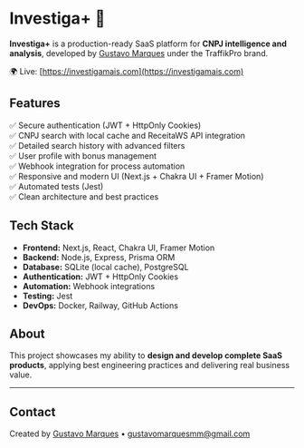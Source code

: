 # Investiga+ 🚀

**Investiga+** is a production-ready SaaS platform for **CNPJ intelligence and analysis**, developed by [Gustavo Marques](https://www.linkedin.com/in/gustavo-marques-00/) under the TraffikPro brand.

🌍 Live: [https://investigamais.com](https://investigamais.com)

## Features

✅ Secure authentication (JWT + HttpOnly Cookies)  
✅ CNPJ search with local cache and ReceitaWS API integration  
✅ Detailed search history with advanced filters  
✅ User profile with bonus management  
✅ Webhook integration for process automation  
✅ Responsive and modern UI (Next.js + Chakra UI + Framer Motion)  
✅ Automated tests (Jest)  
✅ Clean architecture and best practices  

## Tech Stack

- **Frontend:** Next.js, React, Chakra UI, Framer Motion  
- **Backend:** Node.js, Express, Prisma ORM  
- **Database:** SQLite (local cache), PostgreSQL  
- **Authentication:** JWT + HttpOnly Cookies  
- **Automation:** Webhook integrations  
- **Testing:** Jest  
- **DevOps:** Docker, Railway, GitHub Actions  

## About

This project showcases my ability to **design and develop complete SaaS products**, applying best engineering practices and delivering real business value.

---

## Contact

Created by [Gustavo Marques](https://www.linkedin.com/in/gustavo-marques-00/) • [gustavomarquesmm@gmail.com](mailto:gustavomarquesmm@gmail.com)
